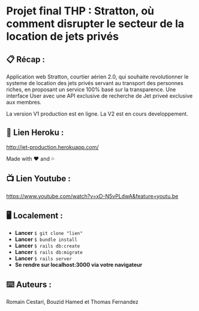 # Projet final THP : Stratton, où comment disrupter le secteur de la location de jets privés


## 📋 Récap :

Application web Stratton, courtier aérien 2.0, qui souhaite revolutionner le systeme de location des jets privés servant au transport des personnes riches, en proposant un service 100% basé sur la transparence.  Une interface User avec une API exclusive de recherche de Jet priveé exclusive aux membres. 

La version V1 production est en ligne. La V2 est en cours developpement.

## 🚀 Lien Heroku :

http://jet-production.herokuapp.com/

Made with ❤️ and 💦

## 📺 Lien Youtube : 

https://www.youtube.com/watch?v=xD-N5vPLdwA&feature=youtu.be

## 🖥 Localement :

* **Lancer** `$ git clone "lien"`
* **Lancer** `$ bundle install`
* **Lancer** `$ rails db:create`
* **Lancer** `$ rails db:migrate`
* **Lancer** `$ rails server`
* **Se rendre sur localhost:3000 via votre navigateur**

## ⌨️ Auteurs :

Romain Cestari, Bouzid Hamed et Thomas Fernandez

